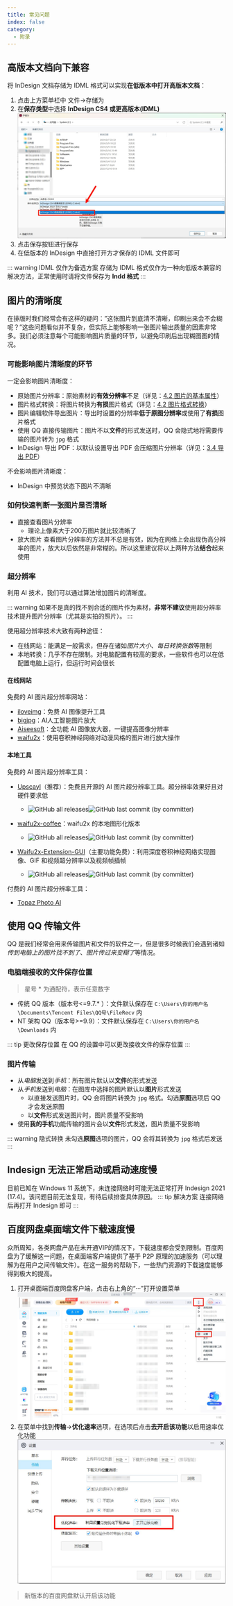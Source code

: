 ```yaml
---
title: 常见问题
index: false
category:
  - 附录
---
```

## 高版本文档向下兼容
将 InDesign 文档存储为 IDML 格式可以实现**在低版本中打开高版本文档**：
1. 点击上方菜单栏中 文件->存储为
2. 在**保存类型**中选择 **InDesign CS4 或更高版本(IDML)**![](../assets/image/question-1710519181300.jpeg)
3. 点击保存按钮进行保存
4. 在低版本的 InDesign 中直接打开方才保存的 IDML 文件即可

::: warning IDML 仅作为备选方案
存储为 IDML 格式仅作为一种向低版本兼容的解决方法，正常使用时请将文件保存为 **Indd 格式**
:::

## 图片的清晰度

在排版时我们经常会有这样的疑问：”这张图片到底清不清晰，印刷出来会不会糊呢？”这些问题看似并不复杂，但实际上能够影响一张图片输出质量的因素非常多。我们必须注意每个可能影响图片质量的环节，以避免印刷后出现糊图图的情况。

### 可能影响图片清晰度的环节
一定会影响图片清晰度：
- 原始图片分辨率：原始素材的**有效分辨率**不足（详见：[4.2 图片的基本属性](../ChapterNo4/4.2.md#图片的基本属性)）
- 图片格式转换：将图片转换为**有损**图片格式（详见：[4.2 图片格式转换](../ChapterNo4/4.2.md#图片格式转换)）
- 图片编辑软件导出图片：导出时设置的分辨率**低于原图分辨率**或使用了**有损**图片格式
- 使用 QQ 直接传输图片：图片不以**文件**的形式发送时，QQ 会隐式地将需要传输的图片转为 `jpg` 格式
- InDesign 导出 PDF：以默认设置导出 PDF 会压缩图片分辨率（详见：[3.4 导出 PDF](../ChapterNo3/3.4.md#导出)）

不会影响图片清晰度：
- InDesign 中预览状态下图片不清晰

### 如何快速判断一张图片是否清晰
- 直接查看图片分辨率
	- 理论上像素大于200万图片就比较清晰了
- 放大图片
查看图片分辨率的方法并不总是有效，因为在网络上会出现伪高分辨率的图片，放大以后依然是非常糊的。所以这里建议将以上两种方法**结合**起来使用

### 超分辨率
利用 AI 技术，我们可以通过算法增加图片的清晰度。

::: warning
如果不是真的找不到合适的图片作为素材，**非常不建议**使用超分辨率技术提升图片分辨率（尤其是实拍的照片）。
:::

使用超分辨率技术大致有两种途径：
- 在线网站：能满足一般需求，但存在诸如*图片大小*、*每日转换张数*等限制
- 本地转换：几乎不存在限制。对电脑配置有较高的要求，一些软件也可以在低配置电脑上运行，但运行时间会很长

#### 在线网站
免费的 AI 图片超分辨率网站：
- [iloveimg](https://www.iloveimg.com/zh-cn/upscale-image)：免费 AI 图像提升工具
- [bigjpg](https://bigjpg.com/zh)：AI人工智能图片放大
- [Aiseesoft](https://zh-cn.aiseesoft.com/image-upscaler/)：全功能 AI 图像放大器，一键提高图像分辨率
- [waifu2x](https://waifu2x.udp.jp/index.zh-CN.html)：使用卷积神经网络对动漫风格的图片进行放大操作

#### 本地工具
免费的 AI 图片超分辨率工具：
- [Upscayl](https://upscayl.org/)（推荐）：免费且开源的 AI 图片超分辨率工具。超分辨率效果好且对硬件要求低
    - ![GitHub all releases](https://img.shields.io/github/downloads/upscayl/upscayl/total)![GitHub last commit (by committer)](https://img.shields.io/github/last-commit/upscayl/upscayl)

- [waifu2x-coffee](https://github.com/lltcggie/waifu2x-caffe)：waifu2x 的本地图形化版本
    - ![GitHub all releases](https://img.shields.io/github/downloads/lltcggie/waifu2x-caffe/total)![GitHub last commit (by committer)](https://img.shields.io/github/last-commit/lltcggie/waifu2x-caffe)

- [Waifu2x-Extension-GUI](https://github.com/AaronFeng753/Waifu2x-Extension-GUI)（主要功能免费）：利用深度卷积神经网络实现图像、GIF 和视频超分辨率以及视频帧插帧
    - ![GitHub all releases](https://img.shields.io/github/downloads/AaronFeng753/Waifu2x-Extension-GUI/total)![GitHub last commit (by committer)](https://img.shields.io/github/last-commit/AaronFeng753/Waifu2x-Extension-GUI)

付费的 AI 图片超分辨率工具：
- [Topaz Photo AI](https://www.topazlabs.com/topaz-photo-ai)

## 使用 QQ 传输文件

QQ 是我们经常会用来传输图片和文件的软件之一，但是很多时候我们会遇到诸如*传到电脑上的图片找不到了*、*图片传过来变糊了*等情况。

### 电脑端接收的文件保存位置
> 星号 * 为通配符，表示任意数字
- 传统 QQ 版本（版本号<=9.7.* ）：文件默认保存在 `C:\Users\你的用户名\Documents\Tencent Files\QQ号\FileRecv` 内
- NT 架构 QQ（版本号>=9.9）：文件默认保存在 `C:\Users\你的用户名\Downloads` 内

::: tip 更改保存位置
在 QQ 的设置中可以更改接收文件的保存位置
:::

### 图片传输
- 从*电脑*发送到*手机*：所有图片默认以**文件**的形式发送
- 从*手机*发送到*电脑*：在图库中选择的图片默认以**图片**形式发送
    - 以直接发送图片时，QQ 会将图片转换为 `jpg` 格式。勾选**原图**选项后 QQ 才会发送原图
    - 以**文件**形式发送图片时，图片质量不受影响
- 使用**我的手机**功能传输的图片会以**文件**形式发送，图片质量不受影响

::: warning 隐式转换
未勾选**原图**选项的图片，QQ 会将其转换为 `jpg` 格式后发送
:::

## Indesign 无法正常启动或启动速度慢
目前已知在 Windows 11 系统下，未连接网络时可能无法正常打开 Indesign 2021 (17.4)。该问题目前无法复现，有待后续排查具体原因。
::: tip 解决方案
连接网络后再打开 Indesign 即可
:::

## 百度网盘桌面端文件下载速度慢
众所周知，各类网盘产品在未开通VIP的情况下，下载速度都会受到限制。百度网盘为了缓解这一问题，在桌面端客户端提供了基于 P2P 原理的加速服务（可以理解为在用户之间传输文件）。在这一服务的帮助下，一些热门资源的下载速度能够得到极大的提高。

1. 打开桌面端百度网盘客户端，点击右上角的“···”打开设置菜单![](../assets/image/question-1723710562002.jpeg)
2. 在菜单中找到**传输**->**优化速率**选项，在选项后点击**去开启该功能**以启用速率优化功能![](../assets/image/question-1723710673038.jpeg)

> 新版本的百度网盘默认开启该功能